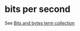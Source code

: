 # bits per second

See [Bits and bytes term collection](https://worldready.cloudapp.net/Styleguide/Read?id=2700&topicid=26920)
